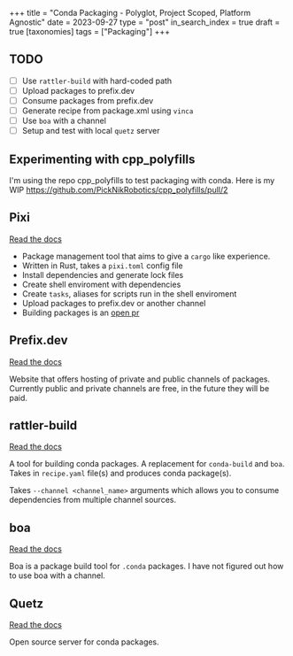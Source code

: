 +++
title = "Conda Packaging - Polyglot, Project Scoped, Platform Agnostic"
date = 2023-09-27
type = "post"
in_search_index = true
draft = true
[taxonomies]
tags = ["Packaging"]
+++

## TODO

- [ ] Use `rattler-build` with hard-coded path
- [ ] Upload packages to prefix.dev
- [ ] Consume packages from prefix.dev
- [ ] Generate recipe from package.xml using `vinca`
- [ ] Use `boa` with a channel
- [ ] Setup and test with local `quetz` server

## Experimenting with cpp_polyfills

I'm using the repo cpp_polyfills to test packaging with conda. Here is my WIP
https://github.com/PickNikRobotics/cpp_polyfills/pull/2

## Pixi

[Read the docs](https://prefix.dev/docs/pixi/overview)

* Package management tool that aims to give a `cargo` like experience.
* Written in Rust, takes a `pixi.toml` config file
* Install dependencies and generate lock files
* Create shell enviroment with dependencies
* Create `tasks`, aliases for scripts run in the shell enviroment
* Upload packages to prefix.dev or another channel
* Building packages is an [open pr](https://github.com/prefix-dev/pixi/pull/85)

## Prefix.dev

[Read the docs](https://prefix.dev/docs/prefix/overview)

Website that offers hosting of private and public channels of packages.
Currently public and private channels are free, in the future they will be paid.

## rattler-build

[Read the docs](https://prefix-dev.github.io/rattler-build/highlevel.html)

A tool for building conda packages.
A replacement for `conda-build` and `boa`.
Takes in `recipe.yaml` file(s) and produces conda package(s).

Takes `--channel <channel_name>` arguments which allows you to consume dependencies from multiple channel sources.

## boa

[Read the docs](https://boa-build.readthedocs.io/en/latest/)

Boa is a package build tool for `.conda` packages.
I have not figured out how to use boa with a channel.

## Quetz

[Read the docs](https://quetz.readthedocs.io/en/latest/)

Open source server for conda packages.

